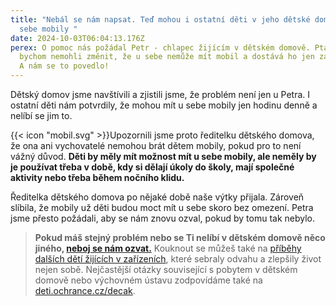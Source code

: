 ```yaml
---
title: "Nebál se nám napsat. Teď mohou i ostatní děti v jeho dětské domově mít u
  sebe mobily "
date: 2024-10-03T06:04:13.176Z
perex: O pomoc nás požádal Petr - chlapec žijícím v dětském domově. Ptal se, zda
  bychom nemohli změnit, že u sebe nemůže mít mobil a dostává ho jen za odměnu.
  A nám se to povedlo!
---
```

Dětský domov jsme navštívili a zjistili jsme, že problém není jen u Petra. I ostatní děti nám potvrdily, že mohou mít  u sebe mobily jen hodinu denně a nelíbí se jim to. 

{{< icon "mobil.svg" >}}Upozornili jsme proto ředitelku dětského domova, že ona ani vychovatelé nemohou brát dětem mobily, pokud pro to není vážný důvod. **Děti by měly mít možnost mít u sebe mobily, ale neměly by je používat třeba v době, kdy si dělají úkoly do školy, mají společné aktivity nebo třeba během nočního klidu.**

Ředitelka dětského domova po nějaké době naše výtky přijala. Zároveň slíbila, že mobily už děti budou moct mít u sebe skoro bez omezení. Petra jsme přesto požádali, aby se nám znovu ozval, pokud by tomu tak nebylo. 

> **Pokud máš stejný problém nebo se Ti nelíbí v dětském domově něco jiného, [neboj se nám ozvat.](https://deti.ochrance.cz/kdo/jak/)** Kouknout se můžeš také na [příběhy dalších dětí žijících v zařízeních](https://deti.ochrance.cz/pripady/ustavni-a-ochranna-vychova/), které sebraly odvahu a zlepšily život nejen sobě. Nejčastější otázky související s pobytem v dětském domově nebo výchovném ústavu zodpovídáme také na [deti.ochrance.cz/decak](https://deti.ochrance.cz/decak).